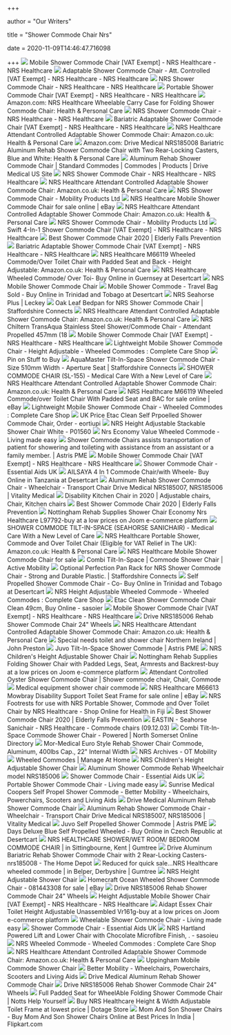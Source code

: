 +++
        
author = "Our Writers"
        
title = "Shower Commode Chair Nrs"
        
date = 2020-11-09T14:46:47.716098
        
+++
[ ![](https://ccshop.sirv.com/pim/prod/97/1624_ba43f1be-8f0b-4098-baed-b9aee24bf715?w=400&scale.option=fill)](https://ccshop.sirv.com/pim/prod/97/1624_ba43f1be-8f0b-4098-baed-b9aee24bf715?w=400&scale.option=fill) Mobile Shower Commode Chair [VAT Exempt] - NRS Healthcare - NRS Healthcare
[ ![](https://ccshop.sirv.com/pim/prod/62/1624_e017c119-f552-449f-93b5-3b1a63f5b0f1?w=400&scale.option=fill)](https://ccshop.sirv.com/pim/prod/62/1624_e017c119-f552-449f-93b5-3b1a63f5b0f1?w=400&scale.option=fill) Adaptable Shower Commode Chair - Att. Controlled [VAT Exempt] - NRS  Healthcare - NRS Healthcare
[ ![](https://ccshop.sirv.com/pim/prod/28/1624_638e3d90-b532-4312-8744-f0424771fcf4?w=400&scale.option=fill)](https://ccshop.sirv.com/pim/prod/28/1624_638e3d90-b532-4312-8744-f0424771fcf4?w=400&scale.option=fill) NRS Shower Commode Chair - NRS Healthcare - NRS Healthcare
[ ![](https://ccshop.sirv.com/pim/prod/49/1624_55b54bb8-1d9d-4da1-b039-3c25af6c47ab?w=400&scale.option=fill)](https://ccshop.sirv.com/pim/prod/49/1624_55b54bb8-1d9d-4da1-b039-3c25af6c47ab?w=400&scale.option=fill) Portable Shower Commode Chair [VAT Exempt] - NRS Healthcare - NRS Healthcare
[ ![](https://images-na.ssl-images-amazon.com/images/I/51RXe91v10L._AC_SX466_.jpg)](https://images-na.ssl-images-amazon.com/images/I/51RXe91v10L._AC_SX466_.jpg) Amazon.com: NRS Healthcare Wheelable Carry Case for Folding Shower Commode  Chair: Health & Personal Care
[ ![](https://ccshop.sirv.com/pim/prod/48/1624_6bb38aca-3022-4140-a809-72cc9e2bea68?w=400&scale.option=fill)](https://ccshop.sirv.com/pim/prod/48/1624_6bb38aca-3022-4140-a809-72cc9e2bea68?w=400&scale.option=fill) NRS Shower Commode Chair - NRS Healthcare - NRS Healthcare
[ ![](https://ccshop.sirv.com/pim/prod/65/1624_8b76bec5-e2f4-4a29-8ad3-c17f98ada430?w=400&scale.option=fill)](https://ccshop.sirv.com/pim/prod/65/1624_8b76bec5-e2f4-4a29-8ad3-c17f98ada430?w=400&scale.option=fill) Bariatric Adaptable Shower Commode Chair [VAT Exempt] - NRS Healthcare - NRS  Healthcare
[ ![](https://images-na.ssl-images-amazon.com/images/I/619eiZ34mtL._AC_SX679_.jpg)](https://images-na.ssl-images-amazon.com/images/I/619eiZ34mtL._AC_SX679_.jpg) NRS Healthcare Attendant Controlled Adaptable Shower Commode Chair:  Amazon.co.uk: Health & Personal Care
[ ![](https://images-na.ssl-images-amazon.com/images/I/81rOSCZAAWL._AC_SL1500_.jpg)](https://images-na.ssl-images-amazon.com/images/I/81rOSCZAAWL._AC_SL1500_.jpg) Amazon.com: Drive Medical NRS185008 Bariatric Aluminum Rehab Shower Commode  Chair with Two Rear-Locking Casters, Blue and White: Health & Personal Care
[ ![](https://www.drivemedical.com/medias/sys_master/images/images/h64/h60/9289655386142/170765.jpg)](https://www.drivemedical.com/medias/sys_master/images/images/h64/h60/9289655386142/170765.jpg) Aluminum Rehab Shower Commode Chair | Standard Commodes | Commodes |  Products | Drive Medical US Site
[ ![](https://ccshop.sirv.com/pim/prod/42/1624_4912c0ce-3d4e-45ad-b14f-fb90053b8a2c?w=400&scale.option=fill)](https://ccshop.sirv.com/pim/prod/42/1624_4912c0ce-3d4e-45ad-b14f-fb90053b8a2c?w=400&scale.option=fill) NRS Shower Commode Chair - NRS Healthcare - NRS Healthcare
[ ![](https://m.media-amazon.com/images/I/81YFDo2g8GL._AC_SS350_.jpg)](https://m.media-amazon.com/images/I/81YFDo2g8GL._AC_SS350_.jpg) NRS Healthcare Attendant Controlled Adaptable Shower Commode Chair:  Amazon.co.uk: Health & Personal Care
[ ![](http://www.mobility-shops.com/uploads/images/big/148561421.jpg)](http://www.mobility-shops.com/uploads/images/big/148561421.jpg) NRS Shower Commode Chair - Mobility Products Ltd
[ ![](https://i.ebayimg.com/images/g/DGAAAOSw5aZetDtA/s-l1600.jpg)](https://i.ebayimg.com/images/g/DGAAAOSw5aZetDtA/s-l1600.jpg) NRS Healthcare Mobile Shower Commode Chair for sale online | eBay
[ ![](https://images-na.ssl-images-amazon.com/images/I/61Q%2B2O-SNAL._AC_SL1000_.jpg)](https://images-na.ssl-images-amazon.com/images/I/61Q%2B2O-SNAL._AC_SL1000_.jpg) NRS Healthcare Attendant Controlled Adaptable Shower Commode Chair:  Amazon.co.uk: Health & Personal Care
[ ![](http://www.mobility-shops.com/uploads/images/big/109712879.jpg)](http://www.mobility-shops.com/uploads/images/big/109712879.jpg) NRS Shower Commode Chair - Mobility Products Ltd
[ ![](https://ccshop.sirv.com/pim/prod/35/1624_6b39742b-ef76-48ce-929e-e75d5bd1f53a?w=550)](https://ccshop.sirv.com/pim/prod/35/1624_6b39742b-ef76-48ce-929e-e75d5bd1f53a?w=550) Swift 4-In-1 Shower Commode Chair [VAT Exempt] - NRS Healthcare - NRS  Healthcare
[ ![](https://elderlyfallsprevention.com/wp-content/uploads/2019/01/nrs-healthcare-mobile-shower-commode-chair.jpg)](https://elderlyfallsprevention.com/wp-content/uploads/2019/01/nrs-healthcare-mobile-shower-commode-chair.jpg) Best Shower Commode Chair 2020 | Elderly Falls Prevention
[ ![](https://cdn.nrshealthcare.co.uk/product/N36354_1_Bariatric_Adaptable_Shower_Commode_Chair.jpg?w=270)](https://cdn.nrshealthcare.co.uk/product/N36354_1_Bariatric_Adaptable_Shower_Commode_Chair.jpg?w=270) Bariatric Adaptable Shower Commode Chair [VAT Exempt] - NRS Healthcare - NRS  Healthcare
[ ![](https://images-na.ssl-images-amazon.com/images/I/61UjsBdU5iL._AC_SX466_.jpg)](https://images-na.ssl-images-amazon.com/images/I/61UjsBdU5iL._AC_SX466_.jpg) NRS Healthcare M66119 Wheeled Commode/Over Toilet Chair with Padded Seat  and Back - Height Adjustable: Amazon.co.uk: Health & Personal Care
[ ![](https://images-na.ssl-images-amazon.com/images/I/41k2%2BSKtJOL.jpg)](https://images-na.ssl-images-amazon.com/images/I/41k2%2BSKtJOL.jpg) NRS Healthcare Wheeled Commode/ Over Toi- Buy Online in Guernsey at  Desertcart
[ ![](https://www.ukmobilityhealthcare.co.uk/image/cache/data/2012/extra-wide-showercommode-chair-adjustable-height-500x500.jpg)](https://www.ukmobilityhealthcare.co.uk/image/cache/data/2012/extra-wide-showercommode-chair-adjustable-height-500x500.jpg) NRS Mobile Shower Commode Chair
[ ![](https://images-na.ssl-images-amazon.com/images/I/41BnJ1vJndL.jpg)](https://images-na.ssl-images-amazon.com/images/I/41BnJ1vJndL.jpg) Mobile Shower Commode - Travel Bag Sold - Buy Online in Trinidad and Tobago  at Desertcart
[ ![](https://www.leckey.com/media/2600/seahorse-main.png?mode=max&quality=80&width=640&height=640&rnd=132022231100000000)](https://www.leckey.com/media/2600/seahorse-main.png?mode=max&quality=80&width=640&height=640&rnd=132022231100000000) NRS Seahorse Plus | Leckey
[ ![](https://cdn.nrshealthcare.co.uk/product/F18268_1_Oak_Leaf_Bedpan_For_Nrs_Shower_Commode_Chair.jpg)](https://cdn.nrshealthcare.co.uk/product/F18268_1_Oak_Leaf_Bedpan_For_Nrs_Shower_Commode_Chair.jpg) Oak Leaf Bedpan for NRS Shower Commode Chair | Staffordshire Connects
[ ![](https://images-na.ssl-images-amazon.com/images/I/61J8thKMtpL._AC_SX679_.jpg)](https://images-na.ssl-images-amazon.com/images/I/61J8thKMtpL._AC_SX679_.jpg) NRS Healthcare Attendant Controlled Adaptable Shower Commode Chair:  Amazon.co.uk: Health & Personal Care
[ ![](https://www.ukmobilityhealthcare.co.uk/image/cache/data/2012/chiltern-transaqua-stainless-steel-showercommode-chair-attendant-propelled-457mm-18-large-horseshoe-seat-assembled-500x500.jpg)](https://www.ukmobilityhealthcare.co.uk/image/cache/data/2012/chiltern-transaqua-stainless-steel-showercommode-chair-attendant-propelled-457mm-18-large-horseshoe-seat-assembled-500x500.jpg) NRS Chiltern TransAqua Stainless Steel Shower/Commode Chair - Attendant  Propelled 457mm (18
[ ![](https://cdn.nrshealthcare.co.uk/product/M12938_2_Mobile_Shower_Commode_Chair.jpg?w=150)](https://cdn.nrshealthcare.co.uk/product/M12938_2_Mobile_Shower_Commode_Chair.jpg?w=150) Mobile Shower Commode Chair [VAT Exempt] - NRS Healthcare - NRS Healthcare
[ ![](https://www.completecareshop.co.uk/products/large/lightweight-mobile-shower-commode-chair-height-adjustable.jpg)](https://www.completecareshop.co.uk/products/large/lightweight-mobile-shower-commode-chair-height-adjustable.jpg) Lightweight Mobile Shower Commode Chair - Height Adjustable - Wheeled  Commodes : Complete Care Shop
[ ![](https://i.pinimg.com/736x/5f/a8/8a/5fa88a2183648d9a0f9734288bde8224.jpg)](https://i.pinimg.com/736x/5f/a8/8a/5fa88a2183648d9a0f9734288bde8224.jpg) Pin on Stuff to Buy
[ ![](https://cdn.nrshealthcare.co.uk/product/N33420_1_Aquamaster_Tilt_In_Space_Shower_Commode_Chair.jpg)](https://cdn.nrshealthcare.co.uk/product/N33420_1_Aquamaster_Tilt_In_Space_Shower_Commode_Chair.jpg) AquaMaster Tilt-In-Space Shower Commode Chair - Size 510mm Width - Aperture  Seat | Staffordshire Connects
[ ![](https://www.alsandross-med.com/uploads/3/4/7/6/34762475/commode-155_orig.jpg)](https://www.alsandross-med.com/uploads/3/4/7/6/34762475/commode-155_orig.jpg) SHOWER COMMODE CHAIR (SL-155) - Medical Care With a New Level of Care
[ ![](https://images-na.ssl-images-amazon.com/images/I/619-gY9vldL._AC_SX425_.jpg)](https://images-na.ssl-images-amazon.com/images/I/619-gY9vldL._AC_SX425_.jpg) NRS Healthcare Attendant Controlled Adaptable Shower Commode Chair:  Amazon.co.uk: Health & Personal Care
[ ![](https://i.ebayimg.com/images/g/OkwAAOSweatehtEY/s-l640.jpg)](https://i.ebayimg.com/images/g/OkwAAOSweatehtEY/s-l640.jpg) NRS Healthcare M66119 Wheeled Commode/over Toilet Chair With Padded Seat  and BAC for sale online | eBay
[ ![](https://www.completecareshop.co.uk/products/large/lightweight-mobile-shower-commode-chair.jpg)](https://www.completecareshop.co.uk/products/large/lightweight-mobile-shower-commode-chair.jpg) Lightweight Mobile Shower Commode Chair - Wheeled Commodes : Complete Care  Shop
[ ![](http://ws.assoc-amazon.co.uk/widgets/q?_encoding=UTF8&ASIN=B0056PPWU2&Format=_SL200&ID=AsinImage&MarketPlace=GB&ServiceVersion=20070822&WS=1)](http://ws.assoc-amazon.co.uk/widgets/q?_encoding=UTF8&ASIN=B0056PPWU2&Format=_SL200&ID=AsinImage&MarketPlace=GB&ServiceVersion=20070822&WS=1) UK Price Etac Clean Self Prpoelled Shower Commode Chair, Order - eortiupi
[ ![](https://miller-images.s3.amazonaws.com/product-images/1000-1000/nrs-shower-chair.jpg)](https://miller-images.s3.amazonaws.com/product-images/1000-1000/nrs-shower-chair.jpg) NRS Height Adjustable Stackable Shower Chair White - P01560
[ ![](https://images.dlf.org.uk/mee/products/full/0122438-0000580-44458.jpg)](https://images.dlf.org.uk/mee/products/full/0122438-0000580-44458.jpg) Nrs Economy Value Wheeled Commode - Living made easy
[ ![](https://www.astris-pme.com.au/images/products/hygiene/shower-chairs-commodes/juvo-attendant/gallery/juvo-attendant.png)](https://www.astris-pme.com.au/images/products/hygiene/shower-chairs-commodes/juvo-attendant/gallery/juvo-attendant.png) Shower Commode Chairs assists transportation of patient for showering and  toileting with assistance from an assistant or a family member. | Astris PME
[ ![](https://ccshop.sirv.com/pim/prod/20/1624_30bad83e-c38c-45d5-94fe-2cc628f12f85?w=400&scale.option=fill)](https://ccshop.sirv.com/pim/prod/20/1624_30bad83e-c38c-45d5-94fe-2cc628f12f85?w=400&scale.option=fill) Mobile Shower Commode Chair [VAT Exempt] - NRS Healthcare - NRS Healthcare
[ ![](https://www.essentialaids.com/pub/media/catalog/product/cache/cdd8635ce530ab2c89d21ecd3335282f/n/r/nrs-shower-commode-chair-bowl.jpg)](https://www.essentialaids.com/pub/media/catalog/product/cache/cdd8635ce530ab2c89d21ecd3335282f/n/r/nrs-shower-commode-chair-bowl.jpg) Shower Commode Chair - Essential Aids UK
[ ![](https://images-na.ssl-images-amazon.com/images/I/61dr5ffdzmL.jpg)](https://images-na.ssl-images-amazon.com/images/I/61dr5ffdzmL.jpg) AILSAYA 4 In 1 Commode Chair/with Wheele- Buy Online in Tanzania at  Desertcart
[ ![](https://www.vitalitymedical.com/media/extendware/ewimageopt/media/inline/c9/4/rehab-shower-commode-chair-ce3.jpg)](https://www.vitalitymedical.com/media/extendware/ewimageopt/media/inline/c9/4/rehab-shower-commode-chair-ce3.jpg) Aluminum Rehab Shower Commode Chair - Wheelchair - Transport Chair Drive  Medical NRS185007, NRS185006 | Vitality Medical
[ ![](https://i.pinimg.com/originals/8e/57/f9/8e57f9f990c86b374d561a155e5c9ab4.jpg)](https://i.pinimg.com/originals/8e/57/f9/8e57f9f990c86b374d561a155e5c9ab4.jpg) Disability Kitchen Chair in 2020 | Adjustable chairs, Chair, Kitchen chairs
[ ![](https://elderlyfallsprevention.com/wp-content/uploads/2019/01/homecraft-atlantic-bariatric-commode-shower-chair.jpg)](https://elderlyfallsprevention.com/wp-content/uploads/2019/01/homecraft-atlantic-bariatric-commode-shower-chair.jpg) Best Shower Commode Chair 2020 | Elderly Falls Prevention
[ ![](https://img.joomcdn.net/9a5b48b3421faeb9c5b02f929988852242873e5e_original.jpeg)](https://img.joomcdn.net/9a5b48b3421faeb9c5b02f929988852242873e5e_original.jpeg) Nottingham Rehab Supplies Shower Chair Economy Nrs Healthcare L97792-buy at  a low prices on Joom e-commerce platform
[ ![](https://www.alsandross-med.com/uploads/3/4/7/6/34762475/seahourse_orig.jpg)](https://www.alsandross-med.com/uploads/3/4/7/6/34762475/seahourse_orig.jpg) SHOWER COMMODE TILT-IN-SPACE (SEAHORSE SANICHAIR) - Medical Care With a New  Level of Care
[ ![](https://images-na.ssl-images-amazon.com/images/I/71kfnv4xI5L._AC_SL1500_.jpg)](https://images-na.ssl-images-amazon.com/images/I/71kfnv4xI5L._AC_SL1500_.jpg) NRS Healthcare Portable Shower, Commode and Over Toilet Chair (Eligible for  VAT Relief in The UK): Amazon.co.uk: Health & Personal Care
[ ![](https://i.ebayimg.com/images/g/FDEAAOSwlyVeKu6F/s-l225.jpg)](https://i.ebayimg.com/images/g/FDEAAOSwlyVeKu6F/s-l225.jpg) NRS Healthcare Mobile Shower Commode Chair for sale
[ ![](https://www.activemobility.co.uk/images/combi-tilt-in-space-shower-and-commode-chair-1450/823/800x800/combi-tilt-in-space-shower-and-commode-chair-1450.jpg)](https://www.activemobility.co.uk/images/combi-tilt-in-space-shower-and-commode-chair-1450/823/800x800/combi-tilt-in-space-shower-and-commode-chair-1450.jpg) Combi Tilt-In-Space | Commode Shower Chair | Active Mobility
[ ![](https://cdn.nrshealthcare.co.uk/product/M82795_1_Optional_Perfection_Pan_Rack_For_Nrs_Shower_Commode_Chair.jpg)](https://cdn.nrshealthcare.co.uk/product/M82795_1_Optional_Perfection_Pan_Rack_For_Nrs_Shower_Commode_Chair.jpg) Optional Perfection Pan Rack for NRS Shower Commode Chair - Strong and  Durable Plastic. | Staffordshire Connects
[ ![](https://images-na.ssl-images-amazon.com/images/I/4145fDxqmYL.jpg)](https://images-na.ssl-images-amazon.com/images/I/4145fDxqmYL.jpg) Self Propelled Shower Commode Chair - Co- Buy Online in Trinidad and Tobago  at Desertcart
[ ![](https://img.youtube.com/vi/lwOx3n6bPe8/0.jpg)](https://img.youtube.com/vi/lwOx3n6bPe8/0.jpg) NRS Height Adjustable Wheeled Commode - Wheeled Commodes : Complete Care  Shop
[ ![](http://ws.assoc-amazon.co.uk/widgets/q?_encoding=UTF8&ASIN=B0056PPWAC&Format=_SL200&ID=AsinImage&MarketPlace=GB&ServiceVersion=20070822&WS=1)](http://ws.assoc-amazon.co.uk/widgets/q?_encoding=UTF8&ASIN=B0056PPWAC&Format=_SL200&ID=AsinImage&MarketPlace=GB&ServiceVersion=20070822&WS=1) Etac Clean Shower Commode Chair Clean 49cm, Buy Online - sasoier
[ ![](https://ccshop.sirv.com/pim/prod/92/1624_7cf1e3f7-ae63-476e-b792-d854547e1474?w=400&scale.option=fill)](https://ccshop.sirv.com/pim/prod/92/1624_7cf1e3f7-ae63-476e-b792-d854547e1474?w=400&scale.option=fill) Mobile Shower Commode Chair [VAT Exempt] - NRS Healthcare - NRS Healthcare
[ ![](https://cdn11.bigcommerce.com/s-xav554o/images/stencil/500x565/products/314/5625/6891_B_H__90461.1456643586.jpg?c=2)](https://cdn11.bigcommerce.com/s-xav554o/images/stencil/500x565/products/314/5625/6891_B_H__90461.1456643586.jpg?c=2) Drive NRS185006 Rehab Shower Commode Chair 24" Wheels
[ ![](https://images-na.ssl-images-amazon.com/images/I/61InnRz0XVL._AC_SL1000_.jpg)](https://images-na.ssl-images-amazon.com/images/I/61InnRz0XVL._AC_SL1000_.jpg) NRS Healthcare Attendant Controlled Adaptable Shower Commode Chair:  Amazon.co.uk: Health & Personal Care
[ ![](https://ik.imagekit.io/avh7qsy5sc/blog/wp-content/uploads/2016/10/for-web-nrs-seahorse-plus.jpg)](https://ik.imagekit.io/avh7qsy5sc/blog/wp-content/uploads/2016/10/for-web-nrs-seahorse-plus.jpg) Special needs toilet and shower chair Northern Ireland | John Preston
[ ![](https://www.astris-pme.com.au/images/products/hygiene/shower-chairs-commodes/juvo-tis/gallery/juvo-tis-001.png)](https://www.astris-pme.com.au/images/products/hygiene/shower-chairs-commodes/juvo-tis/gallery/juvo-tis-001.png) Juvo Tilt-In-Space Shower Commode | Astris PME
[ ![](https://www.doability.com.au/pub/media/catalog/product/cache/38d18dd28c1c9f61d3db5ff067ef11b8/6/1/61_mc_ee0wl._ac_sx425_.jpg)](https://www.doability.com.au/pub/media/catalog/product/cache/38d18dd28c1c9f61d3db5ff067ef11b8/6/1/61_mc_ee0wl._ac_sx425_.jpg) NRS Children's Height Adjustable Shower Chair
[ ![](https://img.joomcdn.net/e1dd50da7f7072ff40fe6c4a8d7ee7a69bd760ff_original.jpeg)](https://img.joomcdn.net/e1dd50da7f7072ff40fe6c4a8d7ee7a69bd760ff_original.jpeg) Nottingham Rehab Supplies Folding Shower Chair with Padded Legs, Seat,  Armrests and Backrest-buy at a low prices on Joom e-commerce platform
[ ![](https://i.pinimg.com/originals/39/9f/ef/399fef3d01235639c2dee52003f20c51.jpg)](https://i.pinimg.com/originals/39/9f/ef/399fef3d01235639c2dee52003f20c51.jpg) Attendant Controlled Oyster Shower Commode Chair | Shower commode chair,  Chair, Commode
[ ![](https://cdn.slidesharecdn.com/ss_thumbnails/medicalequipment-showerchaircommode-150717121131-lva1-app6892-thumbnail-4.jpg?cb=1437135112)](https://cdn.slidesharecdn.com/ss_thumbnails/medicalequipment-showerchaircommode-150717121131-lva1-app6892-thumbnail-4.jpg?cb=1437135112) Medical equipment shower chair commode
[ ![](https://i.ebayimg.com/images/g/LDIAAOSwlzBdSrZj/s-l640.jpg)](https://i.ebayimg.com/images/g/LDIAAOSwlzBdSrZj/s-l640.jpg) NRS Healthcare M66613 Mowbray Disability Support Toilet Seat Frame for sale  online | eBay
[ ![](https://cdn-o.fishpond.com/0043/645/750/105565716/original.jpeg)](https://cdn-o.fishpond.com/0043/645/750/105565716/original.jpeg) NRS Footrests for use with NRS Portable Shower, Commode and Over Toilet  Chair by NRS Healthcare - Shop Online for Health in Fiji
[ ![](https://elderlyfallsprevention.com/wp-content/uploads/2019/01/shkd-folding-wheeled-shower-commode-chair.jpg)](https://elderlyfallsprevention.com/wp-content/uploads/2019/01/shkd-folding-wheeled-shower-commode-chair.jpg) Best Shower Commode Chair 2020 | Elderly Falls Prevention
[ ![](https://images.dlf.org.uk/mee/products/full/0024706-0000580-24445.jpg)](https://images.dlf.org.uk/mee/products/full/0024706-0000580-24445.jpg) EASTIN - Seahorse Sanichair - NRS Healthcare - Commode chairs (09.12.03)
[ ![](https://cdn.nrshealthcare.co.uk/product/M18412_1_Combi_Tilt_In_Space_Commode_Shower_Chair_Powered.jpg)](https://cdn.nrshealthcare.co.uk/product/M18412_1_Combi_Tilt_In_Space_Commode_Shower_Chair_Powered.jpg) Combi Tilt-In-Space Commode Shower Chair - Powered | North Somerset Online  Directory
[ ![](https://s.yimg.com/aah/medicalproductsdirect/mor-medical-euro-style-rehab-shower-chair-commode-aluminum-400lbs-cap-22-internal-width-4.png)](https://s.yimg.com/aah/medicalproductsdirect/mor-medical-euro-style-rehab-shower-chair-commode-aluminum-400lbs-cap-22-internal-width-4.png) Mor-Medical Euro Style Rehab Shower Chair Commode, Aluminum, 400lbs Cap.,  22" Internal Width
[ ![](https://www.otmobility.co.uk/wp-content/uploads/2020/06/N72838_4_NRS_Swivel_Bather-300x300.jpg)](https://www.otmobility.co.uk/wp-content/uploads/2020/06/N72838_4_NRS_Swivel_Bather-300x300.jpg) NRS Archives - OT Mobility
[ ![](https://manageathome.s3.amazonaws.com/manageathome_theme/img/category-images/bathroom/toilet-aids/wheeled-commodes.png?v=202009291315)](https://manageathome.s3.amazonaws.com/manageathome_theme/img/category-images/bathroom/toilet-aids/wheeled-commodes.png?v=202009291315) Wheeled Commodes | Manage At Home
[ ![](https://www.doability.com.au/pub/media/catalog/product/cache/38d18dd28c1c9f61d3db5ff067ef11b8/6/1/61ltosdhyql._ac_sl1000_-555x639.jpg)](https://www.doability.com.au/pub/media/catalog/product/cache/38d18dd28c1c9f61d3db5ff067ef11b8/6/1/61ltosdhyql._ac_sl1000_-555x639.jpg) NRS Children's Height Adjustable Shower Chair
[ ![](https://cdn3.volusion.com/j575u.gtsw7/v/vspfiles/photos/NRS185006-3.jpg?v-cache=1381569071)](https://cdn3.volusion.com/j575u.gtsw7/v/vspfiles/photos/NRS185006-3.jpg?v-cache=1381569071) Aluminum Shower Commode Rehab Wheelchair model NRS185006
[ ![](https://www.essentialaids.com/pub/media/amasty/webp/catalog/product/cache/a7e5b4006286bc4b3c7243af8a4b43e3/d/u/dura-tilt-shower-commode-chair1.webp)](https://www.essentialaids.com/pub/media/amasty/webp/catalog/product/cache/a7e5b4006286bc4b3c7243af8a4b43e3/d/u/dura-tilt-shower-commode-chair1.webp) Shower Commode Chair - Essential Aids UK
[ ![](https://images.dlf.org.uk/mee/products/full/0008160.jpg)](https://images.dlf.org.uk/mee/products/full/0008160.jpg) Portable Shower Commode Chair - Living made easy
[ ![](https://www.bettermobility.co.uk/catalog/images/10210C.jpg)](https://www.bettermobility.co.uk/catalog/images/10210C.jpg) Sunrise Medical Coopers Self Propel Shower Commode - Better Mobility -  Wheelchairs, Powerchairs, Scooters and Living Aids
[ ![](https://image.rehabmart.com/include-mt/img-resize.asp?path=/imagesfromrd/vl_of17p.jpg&maxheight=250&width=365&quality=40&product_name=Soft%20Seat%20Shower%20Commode%20Chairs)](https://image.rehabmart.com/include-mt/img-resize.asp?path=/imagesfromrd/vl_of17p.jpg&maxheight=250&width=365&quality=40&product_name=Soft%20Seat%20Shower%20Commode%20Chairs) Drive Medical Aluminum Rehab Shower Commode Chair
[ ![](https://www.vitalitymedical.com/media/extendware/ewimageopt/media/inline/a4/e/drive-nrs185007-rehab-shower-commode-transfer-chair-left-front-d15.jpg)](https://www.vitalitymedical.com/media/extendware/ewimageopt/media/inline/a4/e/drive-nrs185007-rehab-shower-commode-transfer-chair-left-front-d15.jpg) Aluminum Rehab Shower Commode Chair - Wheelchair - Transport Chair Drive  Medical NRS185007, NRS185006 | Vitality Medical
[ ![](https://www.astris-pme.com.au/images/products/hygiene/shower-chairs-commodes/juvo-sp/gallery/AE1090-resized.jpg)](https://www.astris-pme.com.au/images/products/hygiene/shower-chairs-commodes/juvo-sp/gallery/AE1090-resized.jpg) Juvo Self Propelled Shower Commode | Astris PME
[ ![](https://images-na.ssl-images-amazon.com/images/I/416HT5awD9L.jpg)](https://images-na.ssl-images-amazon.com/images/I/416HT5awD9L.jpg) Days Deluxe Blue Self Propelled Wheeled - Buy Online in Czech Republic at  Desertcart
[ ![](https://i.ebayimg.com/00/s/MTAyNFg3Njg=/z/YTgAAOSw48ZeR9sI/$_58.JPG)](https://i.ebayimg.com/00/s/MTAyNFg3Njg=/z/YTgAAOSw48ZeR9sI/$_58.JPG) NRS HEALTHCARE SHOWER/WET ROOM/ BEDROOM COMMODE CHAIR | in Sittingbourne,  Kent | Gumtree
[ ![](https://images.homedepot-static.com/productImages/4015454a-2453-4c7d-9d64-67e08af71975/svn/grey-drive-shower-chairs-11114kd-1-64_300.jpg)](https://images.homedepot-static.com/productImages/4015454a-2453-4c7d-9d64-67e08af71975/svn/grey-drive-shower-chairs-11114kd-1-64_300.jpg) Drive Aluminum Bariatric Rehab Shower Commode Chair with 2 Rear-Locking  Casters-nrs185008 - The Home Depot
[ ![](https://i.ebayimg.com/00/s/MTAyNFg3Njg=/z/26cAAOSwb5xeRWJL/$_86.JPG)](https://i.ebayimg.com/00/s/MTAyNFg3Njg=/z/26cAAOSwb5xeRWJL/$_86.JPG) Reduced for quick sale...NRS Healthcare wheeled commode | in Belper,  Derbyshire | Gumtree
[ ![](https://www.ukmobilityhealthcare.co.uk/image/cache/data/2012/height-adjustable-shower-chair-500x500.jpg)](https://www.ukmobilityhealthcare.co.uk/image/cache/data/2012/height-adjustable-shower-chair-500x500.jpg) NRS Height Adjustable Shower Chair
[ ![](https://i.ebayimg.com/images/g/elUAAOSwFKtdR93A/s-l640.jpg)](https://i.ebayimg.com/images/g/elUAAOSwFKtdR93A/s-l640.jpg) Homecraft Ocean Wheeled Shower Commode Chair - 081443308 for sale | eBay
[ ![](https://cdn11.bigcommerce.com/s-xav554o/images/stencil/500x565/products/310/5621/6795_B_H__35586.1456642849.jpg?c=2)](https://cdn11.bigcommerce.com/s-xav554o/images/stencil/500x565/products/310/5621/6795_B_H__35586.1456642849.jpg?c=2) Drive NRS185006 Rehab Shower Commode Chair 24" Wheels
[ ![](https://cdn.nrshealthcare.co.uk/product/L64488_1_Height_Adjustable_Mobile_Shower_Chair.jpg)](https://cdn.nrshealthcare.co.uk/product/L64488_1_Height_Adjustable_Mobile_Shower_Chair.jpg) Height Adjustable Mobile Shower Chair [VAT Exempt] - NRS Healthcare - NRS  Healthcare
[ ![](https://img.joomcdn.net/9ad8a35c54ff023fe06c4949b443891446793d28_282_400.jpeg)](https://img.joomcdn.net/9ad8a35c54ff023fe06c4949b443891446793d28_282_400.jpeg) Aidapt Essex Chair Toilet Height Adjustable Unassembled Vr161g-buy at a low  prices on Joom e-commerce platform
[ ![](https://images.dlf.org.uk/mee/products/full/0117714-0111720-36530.jpg)](https://images.dlf.org.uk/mee/products/full/0117714-0111720-36530.jpg) Wheelable Shower Commode Chair - Living made easy
[ ![](https://www.essentialaids.com/pub/media/amasty/webp/catalog/product/cache/a7e5b4006286bc4b3c7243af8a4b43e3/a/q/aquamaster-_a02_-static-shower-commode-chair.webp)](https://www.essentialaids.com/pub/media/amasty/webp/catalog/product/cache/a7e5b4006286bc4b3c7243af8a4b43e3/a/q/aquamaster-_a02_-static-shower-commode-chair.webp) Shower Commode Chair - Essential Aids UK
[ ![](http://ws.assoc-amazon.co.uk/widgets/q?_encoding=UTF8&ASIN=B006J7HTUM&Format=_SL200&ID=AsinImage&MarketPlace=GB&ServiceVersion=20070822&WS=1)](http://ws.assoc-amazon.co.uk/widgets/q?_encoding=UTF8&ASIN=B006J7HTUM&Format=_SL200&ID=AsinImage&MarketPlace=GB&ServiceVersion=20070822&WS=1) NRS Hartland Powered Lift and Lower Chair with Chocolate Microfibre Finish,  . - sasoieu
[ ![](https://img.youtube.com/vi/7NJppsUlEsA/0.jpg)](https://img.youtube.com/vi/7NJppsUlEsA/0.jpg) NRS Wheeled Commode - Wheeled Commodes : Complete Care Shop
[ ![](https://images-eu.ssl-images-amazon.com/images/I/41JcHwPfvdL._AC_UL320_SR286,320_.jpg)](https://images-eu.ssl-images-amazon.com/images/I/41JcHwPfvdL._AC_UL320_SR286,320_.jpg) NRS Healthcare Attendant Controlled Adaptable Shower Commode Chair:  Amazon.co.uk: Health & Personal Care
[ ![](https://images.dlf.org.uk/mee/products/full/0045065.jpg)](https://images.dlf.org.uk/mee/products/full/0045065.jpg) Uppingham Mobile Commode Shower Chair
[ ![](https://www.bettermobility.co.uk/catalog/images/N72012.jpg)](https://www.bettermobility.co.uk/catalog/images/N72012.jpg) Better Mobility - Wheelchairs, Powerchairs, Scooters and Living Aids
[ ![](https://image.rehabmart.com/include-mt/img-resize.asp?path=/imagesfromrd/343.54.00.jpg&maxheight=250&width=365&quality=40&product_name=Bonn%20Ergonomic%20Shower%20Commode%20Chair%20by%20Rebotec)](https://image.rehabmart.com/include-mt/img-resize.asp?path=/imagesfromrd/343.54.00.jpg&maxheight=250&width=365&quality=40&product_name=Bonn%20Ergonomic%20Shower%20Commode%20Chair%20by%20Rebotec) Drive Medical Aluminum Rehab Shower Commode Chair
[ ![](https://cdn11.bigcommerce.com/s-xav554o/images/stencil/500x565/products/823/1613/S990__69896.1424686173.jpg?c=2)](https://cdn11.bigcommerce.com/s-xav554o/images/stencil/500x565/products/823/1613/S990__69896.1424686173.jpg?c=2) Drive NRS185006 Rehab Shower Commode Chair 24" Wheels
[ ![](https://cdn.nrshealthcare.co.uk/product/P11747_1_Wheelable_Full_Padded_Seat.jpg)](https://cdn.nrshealthcare.co.uk/product/P11747_1_Wheelable_Full_Padded_Seat.jpg) Full Padded Seat for WheelAble Folding Shower Commode Chair | Notts Help  Yourself
[ ![](https://www.dotagestore.com/wp-content/uploads/2019/08/dotca01-600x600.jpg)](https://www.dotagestore.com/wp-content/uploads/2019/08/dotca01-600x600.jpg) Buy NRS Healthcare Height & Width Adjustable Toilet Frame at lowest price |  Dotage Store
[ ![](https://rukminim1.flixcart.com/image/612/612/kf5pzm80/commode-shower-chair/7/u/j/f21541-nrs-healthcare-original-imafvzfg6zrmgbev.jpeg?q=70)](https://rukminim1.flixcart.com/image/612/612/kf5pzm80/commode-shower-chair/7/u/j/f21541-nrs-healthcare-original-imafvzfg6zrmgbev.jpeg?q=70) Mom And Son Shower Chairs - Buy Mom And Son Shower Chairs Online at Best  Prices In India | Flipkart.com
